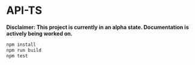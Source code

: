 # API-TS

**Disclaimer: This project is currently in an alpha state. Documentation is actively
being worked on.**

```sh
npm install
npm run build
npm test
```
